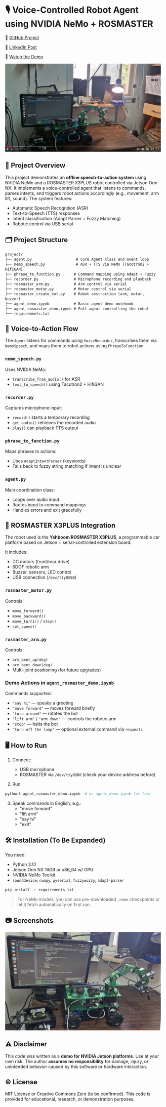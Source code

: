 
# 🎙️ Voice-Controlled Robot Agent using NVIDIA NeMo + ROSMASTER


🔗 [GitHub Project](https://github.com/azarankin/Voice-Agent-Rosmaster.Project)  

📄 [LinkedIn Post](https://www.linkedin.com/posts/arthur-zarankin_jetson-orin-nvidia-activity-7337372543021936641-rE1h)

🎥 [Watch the Demo](https://www.youtube.com/watch?v=SUPT8yU3pgg)  

[![Voice Agent Rosmaster](demo_image2.png)](https://youtu.be/SUPT8yU3pgg "Voice Agent Rosmaster")

## 🧠 Project Overview

This project demonstrates an **offline speech-to-action system** using NVIDIA NeMo and a ROSMASTER X3PLUS robot controlled via Jetson Orin NX. It implements a voice-controlled agent that listens to commands, parses intents, and triggers robot actions accordingly (e.g., movement, arm lift, sound). The system features:

- Automatic Speech Recognition (ASR)
- Text-to-Speech (TTS) responses
- Intent classification (Adapt Parser + Fuzzy Matching)
- Robotic control via USB serial

## 🗂️ Project Structure

```
project/
├── agent.py                    # Core Agent class and event loop
├── nemo_speech.py              # ASR + TTS via NeMo (Tacotron2 + HifiGAN)
├── phrase_to_function.py      # Command mapping using Adapt + Fuzzy
├── recorder.py                # Microphone recording and playback
├── rosmaster_arm.py           # Arm control via serial
├── rosmaster_motor.py         # Motor control via serial
├── rosmaster_create_bot.py    # Robot abstraction (arm, motor, buzzer)
├── agent_demo.ipynb           # Basic agent demo notebook
├── agent_rosmaster_demo.ipynb # Full agent controlling the robot
└── requirements.txt
```

## 🎤 Voice-to-Action Flow

The `Agent` listens for commands using `VoiceRecorder`, transcribes them via `NemoSpeech`, and maps them to robot actions using `PhraseToFunction`.

### `nemo_speech.py`
Uses NVIDIA NeMo:
- `transcribe_from_audio()` for ASR
- `text_to_speech()` using Tacotron2 + HifiGAN

### `recorder.py`
Captures microphone input:
- `record()` starts a temporary recording
- `get_audio()` retrieves the recorded audio
- `play()` can playback TTS output

### `phrase_to_function.py`
Maps phrases to actions:
- Uses `AdaptIntentParser` (keywords)
- Falls back to fuzzy string matching if intent is unclear

### `agent.py`
Main coordination class:
- Loops over audio input
- Routes input to command mappings
- Handles errors and exit gracefully

## 🤖 ROSMASTER X3PLUS Integration

The robot used is the **Yahboom ROSMASTER X3PLUS**, a programmable car platform based on Jetson + serial-controlled extension board.

It includes:
- DC motors (front/rear drive)
- 6DOF robotic arm
- Buzzer, sensors, LED control
- USB connection (`/dev/ttyUSB0`)

### `rosmaster_motor.py`
Controls:
- `move_forward()`
- `move_backward()`
- `move_turn1()` / `stop()`
- `set_speed()`

### `rosmaster_arm.py`
Controls:
- `arm_bent_up(deg)`
- `arm_bent_down(deg)`
- Multi-joint positioning (for future upgrades)

### Demo Actions in `agent_rosmaster_demo.ipynb`

Commands supported:
- `"say hi"` — speaks a greeting
- `"move forward"` — moves forward briefly
- `"turn around"` — rotates the bot
- `"lift arm"` / `"arm down"` — controls the robotic arm
- `"stop"` — halts the bot
- `"turn off the lamp"` — optional external command via `requests`

## 🖥️ How to Run

1. Connect:
   - USB microphone
   - ROSMASTER via `/dev/ttyUSB0` (check your device address before)

2. Run:

```bash
python3 agent_rosmaster_demo.ipynb  # or agent_demo.ipynb for test
```

3. Speak commands in English, e.g.:
   - "move forward"
   - "lift arm"
   - "say hi"
   - "exit"

## 🛠 Installation (To Be Expanded)

You need:
- Python 3.10
- Jetson Orin NX 16GB or x86_64 w/ GPU
- NVIDIA NeMo Toolkit
- `sounddevice`, `numpy`, `pyserial`, `fuzzywuzzy`, `adapt-parser`

```bash
pip install -r requirements.txt
```

> For NeMo models, you can use pre-downloaded `.nemo` checkpoints or let it fetch automatically on first run.

## 📷 Screenshots

![Robot Listening](demo_image.png)

## ⚠️ Disclaimer

This code was written as a **demo for NVIDIA Jetson platforms**. Use at your own risk. The author **assumes no responsibility** for damage, injury, or unintended behavior caused by this software or hardware interaction.

## © License

MIT License or Creative Commons Zero (to be confirmed). This code is provided for educational, research, or demonstration purposes.
